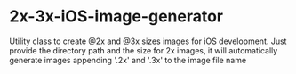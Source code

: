 # 2x-3x-iOS-image-generator
Utility class to create @2x and @3x sizes images for iOS development. Just provide the directory path and the size for 2x images, it will automatically generate images appending '.2x' and '.3x' to the image file name
